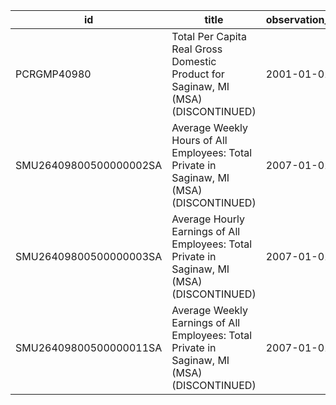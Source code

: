 | id                     | title                                                                                       | observation_start   | observation_end   |
|------------------------|---------------------------------------------------------------------------------------------|---------------------|-------------------|
| PCRGMP40980            | Total Per Capita Real Gross Domestic Product for Saginaw, MI (MSA) (DISCONTINUED)           | 2001-01-01          | 2017-01-01        |
| SMU26409800500000002SA | Average Weekly Hours of All Employees: Total Private in Saginaw, MI (MSA) (DISCONTINUED)    | 2007-01-01          | 2022-03-01        |
| SMU26409800500000003SA | Average Hourly Earnings of All Employees: Total Private in Saginaw, MI (MSA) (DISCONTINUED) | 2007-01-01          | 2022-03-01        |
| SMU26409800500000011SA | Average Weekly Earnings of All Employees: Total Private in Saginaw, MI (MSA) (DISCONTINUED) | 2007-01-01          | 2022-03-01        |